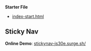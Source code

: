 **Starter File**
* [index-start.html](https://github.com/wesbos/JavaScript30/blob/master/24%20-%20Sticky%20Nav/index-START.html)

## Sticky Nav
        
**Online Demo**: [stickynav-js30e.surge.sh/](http://stickynav-js30e.surge.sh/)
